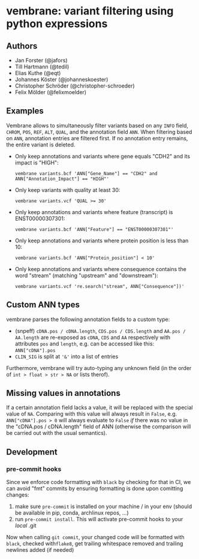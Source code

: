 # vembrane: variant filtering using python expressions

## Authors

* Jan Forster (@jafors)
* Till Hartmann (@tedil)
* Elias Kuthe (@eqt)
* Johannes Köster (@johanneskoester)
* Christopher Schröder (@christopher-schroeder)
* Felix Mölder (@felixmoelder)

## Examples

Vembrane allows to simultaneously filter variants based on any `INFO` field, `CHROM`, `POS`, `REF`, `ALT`, `QUAL`, and the annotation field `ANN`. When filtering based on `ANN`, annotation entries are filtered first. If no annotation entry remains, the entire variant is deleted.

* Only keep annotations and variants where gene equals "CDH2" and its impact is "HIGH": 
  ```
  vembrane variants.bcf 'ANN["Gene_Name"] == "CDH2" and ANN["Annotation_Impact"] == "HIGH"'
  ```
* Only keep variants with quality at least 30:
  ```
  vembrane variants.vcf 'QUAL >= 30'
  ```
* Only keep annotations and variants where feature (transcript) is ENST00000307301:
  ```
  vembrane variants.bcf 'ANN["Feature"] == "ENST00000307301"'
  ```
* Only keep annotations and variants where protein position is less than 10:
  ```
  vembrane variants.bcf 'ANN["Protein_position"] < 10'
  ```
* Only keep annotations and variants where consequence contains the word "stream" (matching "upstream" and "downstream"):
  ```
  vembrane variants.vcf 're.search("stream", ANN["Consequence"])'
  ```

## Custom ANN types

vembrane parses the following annotation fields to a custom type:
* (snpeff) `cDNA.pos / cDNA.length`, `CDS.pos / CDS.length` and `AA.pos / AA.length` are re-exposed as `cDNA`, `CDS` and `AA` respectively with attributes `pos` and `length`, e.g. can be accessed like this: `ANN["cDNA"].pos`
* `CLIN_SIG` is split at `'&'` into a list of entries

Furthermore, vembrane will try auto-typing any unknown field (in the order of `int > float > str > NA` or lists therof).

## Missing values in annotations

If a certain annotation field lacks a value, it will be replaced with the special value of `NA`. Comparing with this value will always result in `False`, e.g.
`ANN["cDNA"].pos > 0` will always evaluate to `False` *if* there was no value in the "cDNA.pos / cDNA.length" field of ANN (otherwise the comparison will be carried out with the usual semantics).

## Development
### pre-commit hooks
Since we enforce code formatting with `black` by checking for that in CI, we can avoid "fmt" commits by ensuring formatting is done upon comitting changes:
1. make sure `pre-commit` is installed on your machine / in your env (should be available in pip, conda, archlinux repos, ...)
2. run `pre-commit install`. This will activate pre-commit hooks to your _local_ .git

Now when calling `git commit`, your changed code will be formatted with `black`, checked with`flake8`, get trailing whitespace removed and trailing newlines added (if needed)
